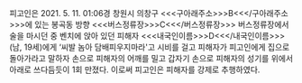 피고인은 2021. 5. 11. 01:06경 창원시 의창구 <<<구아래주소>>>B<<</구아래주소>>>에 있는 봉곡동 방향 <<<버스정류장>>>C<<</버스정류장>>> 버스정류장에서 술을 마시던 중 벤치에 앉아 있던 피해자 <<<내국인이름>>>D<<</내국인이름>>>(남, 19세)에게 ‘씨발 놈아 담배피우지마라'고 시비를 걸고 피해자가 피고인에게 집으로 돌아가라고 말하자 손으로 피해자의 어깨를 밀고 갑자기 손으로 피해자의 성기를 위에서 아래로 쓰다듬듯이 1회 만졌다.
이로써 피고인은 피해자를 강제로 추행하였다.